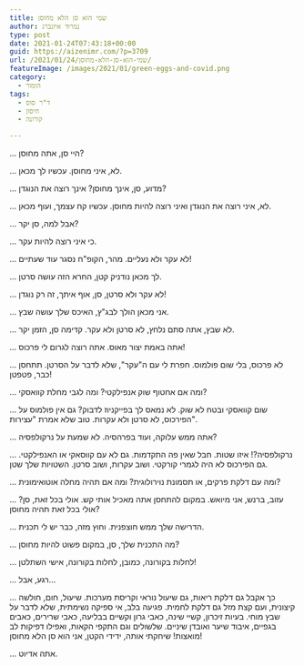 ```yaml
---
title: שמי הוא סן הלא מחוסן
author: נמרוד איזנברג
type: post
date: 2021-01-24T07:43:18+00:00
guid: https://aizenimr.com/?p=3709
url: /2021/01/24/שמי-הוא-סן-הלא-מחוסן/
featureImage: /images/2021/01/green-eggs-and-covid.png
category:
  - הומור
tags:
  - ד"ר סוס
  - חיסון
  - קורונה

---
```

... היי סן, אתה מחוסן?

... לא, איני מחוסן. עכשיו לך מכאן.

... מדוע, סן, אינך מחוסן? אינך רוצה את הנוגדן?

... לא, איני רוצה את הנוגדן ואיני רוצה להיות מחוסן. עכשיו קח עצמך, ועוף מכאן.

... אבל למה, סן יקר?

... כי איני רוצה להיות עקר.

... לא עקר ולא נעליים. מהר, הקופ"ח נסגר עוד שעתיים!

... לך מכאן נודניק קטן, החרא הזה עושה סרטן.

... לא עקר ולא סרטן, סן, אוף איתך, זה רק נוגדן!

... אני מכאן הולך לבג"ץ, האיכס שלך עושה שבץ.

... לא שבץ, אתה סתם נלחץ, לא סרטן ולא עקר. קדימה סן, הזמן יקר.

... אתה באמת יצור מאוס. אתה רוצה לגרום לי פרכוס!

... לא פרכוס, בלי שום פולמוס. חפרת לי עם ה"עקר", שלא לדבר על הסרטן. תתחסן כבר, פטפטן!

... ומה אם אחטוף שוק אנפילקטי? ומה לגבי מחלת קוואסקי?

... שום קוואסקי ובטח לא שוק. לא נמאס לך בפייקניוז לדבוק? גם אין פולמוס על הפירכוס, לא סרטן ולא עקרות. טוב שלא אמרת "עצירות".

... אתה ממש עלוקה, ועוד בפרהסיה. לא שמעת על נרקולפסיה?

... נרקולפסיה?! איזו שטות. חבל שאין פה התקדמות. גם לא עם קווסאקי או האנפילקטי. גם הפירכוס לא היה לגמרי קורקטי. ושוב עקרות, ושוב סרטן. השטויות שלך שטן.

... ומה עם דלקת פרקים, או תסמונת נוירולוגית? ומה אם תהיה מחלה אוטואימונית?

... עזוב, ברנש, אני מיואש. במקום להתחסן אתה מאכיל אותי קש. אולי בכל זאת, סן? אולי בכל זאת תהיה מחוסן?

... הדרישה שלך ממש חוצפנית. וחוץ מזה, כבר יש לי תכנית.

... מה התכנית שלך, סן, במקום פשוט להיות מחוסן?

... לחלות בקורונה, כמובן, לחלות בקורונה, אישי השתלטן!

... רגע, אבל...

... כך אקבל גם דלקת ריאות, גם שיעול נוראי וקריסת מערכות. שיעול, חום, חולשה קיצונית, ועם קצת מזל גם דלקת לחמית. פגיעה בלב, אי ספיקה נשימתית, שלא לדבר על שבץ מוחי. בעיות זיכרון, קשיי שינה, כאבי גרון וקשיים בבליעה, כאבי שרירים, כאבים בגפיים, איבוד שיער ואובדן שיניים. שלשולים וגם התקפי הקאות, ואפילו דפיקות לב מואצות! שיחקתי אותה, ידידי הקטן, אני הוא סן הלא מחוסן!

... אתה אדיוט.